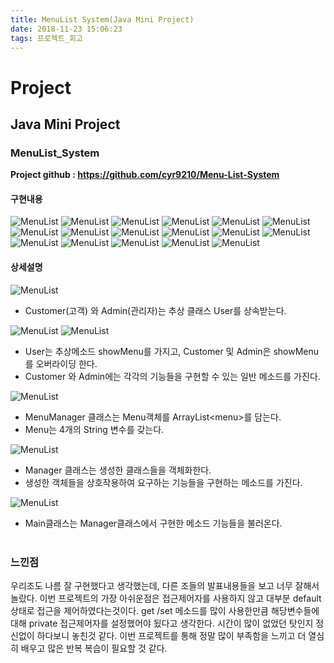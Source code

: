 ```yaml
---
title: MenuList System(Java Mini Project)
date: 2018-11-23 15:06:23
tags: 프로젝트_회고
---
```


# Project
## Java Mini Project

### MenuList_System
**Project github : https://github.com/cyr9210/Menu-List-System**
#### 구현내용
![MenuList](/images/Project/MenuList/MenuList_System01.png)
![MenuList](/images/Project/MenuList/MenuList_System02.png)
![MenuList](/images/Project/MenuList/MenuList_System03.png)
![MenuList](/images/Project/MenuList/MenuList_System04.png)
![MenuList](/images/Project/MenuList/MenuList_System05.png)
![MenuList](/images/Project/MenuList/MenuList_System06.png)
![MenuList](/images/Project/MenuList/MenuList_System07.png)
![MenuList](/images/Project/MenuList/MenuList_System08.png)
![MenuList](/images/Project/MenuList/MenuList_System09.png)
![MenuList](/images/Project/MenuList/MenuList_System10.png)
![MenuList](/images/Project/MenuList/MenuList_System11.png)
![MenuList](/images/Project/MenuList/MenuList_System12.png)
![MenuList](/images/Project/MenuList/MenuList_System13.png)
![MenuList](/images/Project/MenuList/MenuList_System14.png)
![MenuList](/images/Project/MenuList/MenuList_System15.png)
![MenuList](/images/Project/MenuList/MenuList_System16.png)
![MenuList](/images/Project/MenuList/MenuList_System17.png)

#### 상세설명
![MenuList](/images/Project/MenuList/MenuList_System18.png)
- Customer(고객) 와 Admin(관리자)는 추상 클래스 User를 상속받는다.

![MenuList](/images/Project/MenuList/MenuList_System19.png)
![MenuList](/images/Project/MenuList/MenuList_System20.png)
- User는 추상메소드 showMenu를 가지고, Customer 및 Admin은 showMenu를 오버라이딩 한다.
- Customer 와 Admin에는 각각의 기능들을 구현할 수 있는 일반 메소드를 가진다.

![MenuList](/images/Project/MenuList/MenuList_System21.png)
- MenuManager 클래스는 Menu객체를 ArrayList<menu\>를 담는다.
- Menu는 4개의 String 변수를 갖는다.

![MenuList](/images/Project/MenuList/MenuList_System23.png)
- Manager 클래스는 생성한 클래스들을 객체화한다.
- 생성한 객체들을 상호작용하여 요구하는 기능들을 구현하는 메소드를 가진다.

![MenuList](/images/Project/MenuList/MenuList_System24.png)
- Main클래스는 Manager클래스에서 구현한 메소드 기능들을 불러온다.
<br><br>

### 느낀점
우리조도 나름 잘 구현했다고 생각했는데, 다른 조들의 발표내용들을 보고 너무 잘해서 놀랐다.
이번 프로젝트의 가장 아쉬운점은 접근제어자를 사용하지 않고 대부분 default 상태로 접근을 제어하였다는것이다. 
get /set 메소드를 많이 사용한만큼 해당변수들에 대해 private 접근제어자를 설정했어야 됬다고 생각한다. 
시간이 많이 없었던 탓인지 정신없이 하다보니 놓친것 같다. 
이번 프로젝트를 통해 정말 많이 부족함을 느끼고 더 열심히 배우고 많은 반복 복습이 필요할 것 같다.
<br><br>


